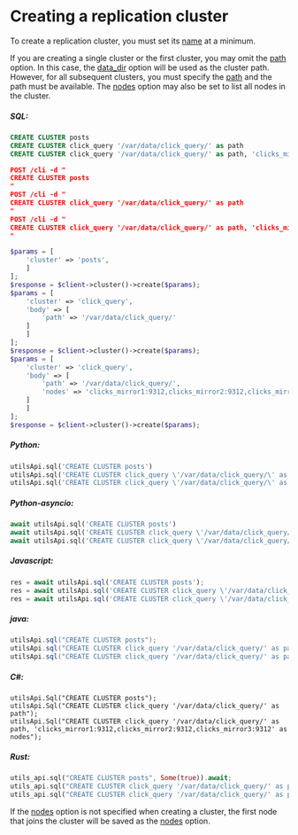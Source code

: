 # Creating a replication cluster

<!-- example creating a replication cluster 1 -->
To create a replication cluster, you must set its [name](../../Creating_a_cluster/Setting_up_replication/Setting_up_replication.md#name) at a minimum.

If you are creating a single cluster or the first cluster, you may omit the [path](../../Creating_a_cluster/Setting_up_replication/Setting_up_replication.md#path) option. In this case, the [data_dir](../../Server_settings/Searchd.md#data_dir) option will be used as the cluster path. However, for all subsequent clusters, you must specify the [path](../../Creating_a_cluster/Setting_up_replication/Setting_up_replication.md#path) and the path must be available. The [nodes](../../Creating_a_cluster/Setting_up_replication/Setting_up_replication.md#nodes) option may also be set to list all nodes in the cluster.


<!-- intro -->
##### SQL:

<!-- request SQL -->

```sql
CREATE CLUSTER posts
CREATE CLUSTER click_query '/var/data/click_query/' as path
CREATE CLUSTER click_query '/var/data/click_query/' as path, 'clicks_mirror1:9312,clicks_mirror2:9312,clicks_mirror3:9312' as nodes
```

<!-- request JSON -->

```json
POST /cli -d "
CREATE CLUSTER posts
"
POST /cli -d "
CREATE CLUSTER click_query '/var/data/click_query/' as path
"
POST /cli -d "
CREATE CLUSTER click_query '/var/data/click_query/' as path, 'clicks_mirror1:9312,clicks_mirror2:9312,clicks_mirror3:9312' as nodes
"
```

<!-- request PHP -->

```php
$params = [
    'cluster' => 'posts',
    ]
];
$response = $client->cluster()->create($params);
$params = [
    'cluster' => 'click_query',
    'body' => [
        'path' => '/var/data/click_query/'
    ]    
    ]
];
$response = $client->cluster()->create($params);
$params = [
    'cluster' => 'click_query',
    'body' => [
        'path' => '/var/data/click_query/',
        'nodes' => 'clicks_mirror1:9312,clicks_mirror2:9312,clicks_mirror3:9312'
    ]    
    ]
];
$response = $client->cluster()->create($params);
```
<!-- intro -->
##### Python:

<!-- request Python -->

```python
utilsApi.sql('CREATE CLUSTER posts')
utilsApi.sql('CREATE CLUSTER click_query \'/var/data/click_query/\' as path')
utilsApi.sql('CREATE CLUSTER click_query \'/var/data/click_query/\' as path, \'clicks_mirror1:9312,clicks_mirror2:9312,clicks_mirror3:9312\' as nodes')

```

<!-- intro -->
##### Python-asyncio:

<!-- request Python-asyncio -->

```python
await utilsApi.sql('CREATE CLUSTER posts')
await utilsApi.sql('CREATE CLUSTER click_query \'/var/data/click_query/\' as path')
await utilsApi.sql('CREATE CLUSTER click_query \'/var/data/click_query/\' as path, \'clicks_mirror1:9312,clicks_mirror2:9312,clicks_mirror3:9312\' as nodes')

```

<!-- intro -->
##### Javascript:

<!-- request javascript -->

```javascript
res = await utilsApi.sql('CREATE CLUSTER posts');
res = await utilsApi.sql('CREATE CLUSTER click_query \'/var/data/click_query/\' as path');
res = await utilsApi.sql('CREATE CLUSTER click_query \'/var/data/click_query/\' as path, \'clicks_mirror1:9312,clicks_mirror2:9312,clicks_mirror3:9312\' as nodes');
```

<!-- intro -->
##### java:

<!-- request Java -->

```java
utilsApi.sql("CREATE CLUSTER posts");
utilsApi.sql("CREATE CLUSTER click_query '/var/data/click_query/' as path");
utilsApi.sql("CREATE CLUSTER click_query '/var/data/click_query/' as path, 'clicks_mirror1:9312,clicks_mirror2:9312,clicks_mirror3:9312' as nodes");
```

<!-- intro -->
##### C#:

<!-- request C# -->

```clike
utilsApi.Sql("CREATE CLUSTER posts");
utilsApi.Sql("CREATE CLUSTER click_query '/var/data/click_query/' as path");
utilsApi.Sql("CREATE CLUSTER click_query '/var/data/click_query/' as path, 'clicks_mirror1:9312,clicks_mirror2:9312,clicks_mirror3:9312' as nodes");
```

<!-- intro -->
##### Rust:

<!-- request Rust -->

```rust
utils_api.sql("CREATE CLUSTER posts", Some(true)).await;
utils_api.sql("CREATE CLUSTER click_query '/var/data/click_query/' as path", Some(true)).await;
utils_api.sql("CREATE CLUSTER click_query '/var/data/click_query/' as path, 'clicks_mirror1:9312,clicks_mirror2:9312,clicks_mirror3:9312' as nodes", Some(true)).await;
```

<!-- end -->

If the [nodes](../../Creating_a_cluster/Setting_up_replication/Setting_up_replication.md#nodes) option is not specified when creating a cluster, the first node that joins the cluster will be saved as the [nodes](../../Creating_a_cluster/Setting_up_replication/Setting_up_replication.md#nodes) option.

<!-- proofread -->